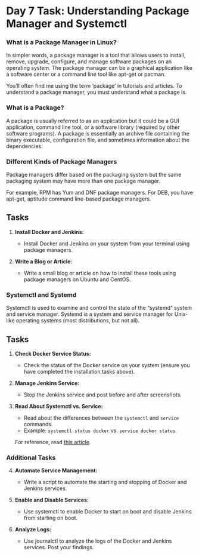# Day 7 Task: Understanding Package Manager and Systemctl

### What is a Package Manager in Linux?

In simpler words, a package manager is a tool that allows users to install, remove, upgrade, configure, and manage software packages on an operating system. The package manager can be a graphical application like a software center or a command line tool like apt-get or pacman.

You’ll often find me using the term ‘package’ in tutorials and articles. To understand a package manager, you must understand what a package is.

### What is a Package?

A package is usually referred to as an application but it could be a GUI application, command line tool, or a software library (required by other software programs). A package is essentially an archive file containing the binary executable, configuration file, and sometimes information about the dependencies.

### Different Kinds of Package Managers

Package managers differ based on the packaging system but the same packaging system may have more than one package manager.

For example, RPM has Yum and DNF package managers. For DEB, you have apt-get, aptitude command line-based package managers.

## Tasks

1. **Install Docker and Jenkins:**
   - Install Docker and Jenkins on your system from your terminal using package managers.

2. **Write a Blog or Article:**
   - Write a small blog or article on how to install these tools using package managers on Ubuntu and CentOS.

### Systemctl and Systemd

Systemctl is used to examine and control the state of the “systemd” system and service manager. Systemd is a system and service manager for Unix-like operating systems (most distributions, but not all).

## Tasks

1. **Check Docker Service Status:**
   - Check the status of the Docker service on your system (ensure you have completed the installation tasks above).

2. **Manage Jenkins Service:**
   - Stop the Jenkins service and post before and after screenshots.

3. **Read About Systemctl vs. Service:**
   - Read about the differences between the `systemctl` and `service` commands.
   - Example: `systemctl status docker` vs. `service docker status`.

   For reference, read [this article](https://www.howtogeek.com/devops/how-to-check-if-the-docker-daemon-or-a-container-is-running/#:~:text=Checking%20With%20Systemctl&text=Check%20what%27s%20displayed%20under%20%E2%80%9CActive,running%20sudo%20systemctl%20start%20docker%20).

### Additional Tasks

4. **Automate Service Management:**
   - Write a script to automate the starting and stopping of Docker and Jenkins services.

5. **Enable and Disable Services:**
   - Use systemctl to enable Docker to start on boot and disable Jenkins from starting on boot.

6. **Analyze Logs:**
   - Use journalctl to analyze the logs of the Docker and Jenkins services. Post your findings.



